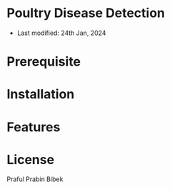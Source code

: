 # Poultry Disease Detection

* Last modified: 24th Jan, 2024

# Prerequisite

# Installation

# Features

# License
Praful Prabin Bibek
